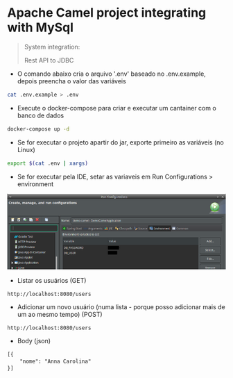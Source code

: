 # Apache Camel project integrating with MySql

> System integration:
>
> Rest API to JDBC
>

- O comando abaixo cria o arquivo '.env' baseado no .env.example, depois preencha o valor das variáveis

```bash
cat .env.example > .env
```

- Execute o docker-compose para criar e executar um cantainer com o banco de dados

```bash
docker-compose up -d
```

- Se for executar o projeto apartir do jar, exporte primeiro as variáveis (no Linux)

```bash
export $(cat .env | xargs)
```

- Se for executar pela IDE, setar as variaveis em Run Configurations > environment

![Variaveis no Run configurations](./images/definir_variaveis_na_IDE.png)

- Listar os usuários (GET)

```
http://localhost:8080/users
```

- Adicionar um novo usuário (numa lista - porque posso adicionar mais de um ao mesmo tempo) (POST)

```
http://localhost:8080/users
```

- Body (json)

```
[{
    "nome": "Anna Carolina"
}]
```

